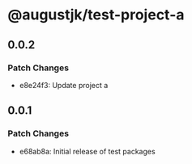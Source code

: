 # @augustjk/test-project-a

## 0.0.2

### Patch Changes

- e8e24f3: Update project a

## 0.0.1

### Patch Changes

- e68ab8a: Initial release of test packages
